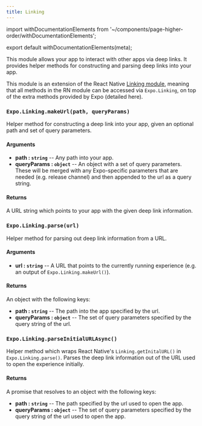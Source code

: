 ```yaml
---
title: Linking
---
```


import withDocumentationElements from '~/components/page-higher-order/withDocumentationElements';

export default withDocumentationElements(meta);

This module allows your app to interact with other apps via deep links. It provides helper methods for constructing and parsing deep links into your app.

This module is an extension of the React Native [Linking module](https://facebook.github.io/react-native/docs/linking.html), meaning that all methods in the RN module can be accessed via `Expo.Linking`, on top of the extra methods provided by Expo (detailed here).

### `Expo.Linking.makeUrl(path, queryParams)`

Helper method for constructing a deep link into your app, given an optional path and set of query parameters.

#### Arguments

-   **path : `string`** -- Any path into your app.
-   **queryParams : `object`** -- An object with a set of query parameters. These will be merged with any Expo-specific parameters that are needed (e.g. release channel) and then appended to the url as a query string.

#### Returns

A URL string which points to your app with the given deep link information.

### `Expo.Linking.parse(url)`

Helper method for parsing out deep link information from a URL.

#### Arguments

-   **url : `string`** -- A URL that points to the currently running experience (e.g. an output of `Expo.Linking.makeUrl()`).

#### Returns

An object with the following keys:

-   **path : `string`** -- The path into the app specified by the url.
-   **queryParams : `object`** -- The set of query parameters specified by the query string of the url.

### `Expo.Linking.parseInitialURLAsync()`

Helper method which wraps React Native's `Linking.getInitalURL()` in `Expo.Linking.parse()`. Parses the deep link information out of the URL used to open the experience initially.

#### Returns

A promise that resolves to an object with the following keys:

-   **path : `string`** -- The path specified by the url used to open the app.
-   **queryParams : `object`** -- The set of query parameters specified by the query string of the url used to open the app.
